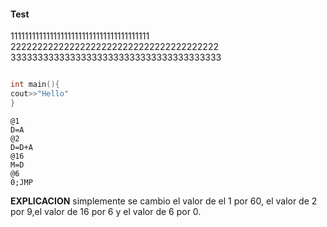 #### Test

111111111111111111111111111111111111111
222222222222222222222222222222222222222
333333333333333333333333333333333333333

```c++

int main(){
cout>>"Hello"
}
```


```ASM
@1 
D=A 
@2 
D=D+A 
@16 
M=D 
@6 
0;JMP
```
**EXPLICACION**
simplemente se cambio el valor de el 1 por 60, el valor de 2 por 9,el valor de 16 por 6 y el valor de 6 por 0. 


